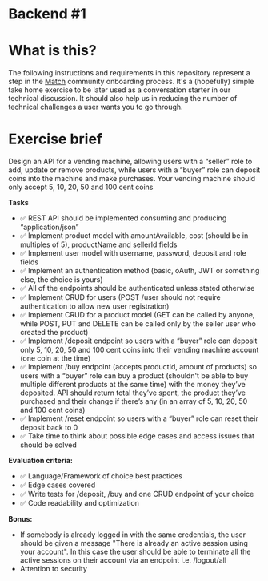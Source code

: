 # Backend #1

# What is this?

The following instructions and requirements in this repository represent a step in the [Match](https://mvpmatch.co/) community onboarding process. It's a (hopefully) simple take home exercise to be later used as a conversation starter in our technical discussion. It should also help us in reducing the number of technical challenges a user wants you to go through.

# Exercise brief

Design an API for a vending machine, allowing users with a “seller” role to add, update or remove products, while users with a “buyer” role can deposit coins into the machine and make purchases. Your vending machine should only accept 5, 10, 20, 50 and 100 cent coins

**Tasks**

- ✅ REST API should be implemented consuming and producing “application/json”
- ✅ Implement product model with amountAvailable, cost (should be in multiples of 5), productName and sellerId fields
- ✅ Implement user model with username, password, deposit and role fields
- ✅ Implement an authentication method (basic, oAuth, JWT or something else, the choice is yours)
- ✅ All of the endpoints should be authenticated unless stated otherwise
- ✅  Implement CRUD for users (POST /user should not require authentication to allow new user registration)
- ✅ Implement CRUD for a product model (GET can be called by anyone, while POST, PUT and DELETE can be called only by the seller user who created the product)
- ✅ Implement /deposit endpoint so users with a “buyer” role can deposit only 5, 10, 20, 50 and 100 cent coins into their vending machine account (one coin at the time)
- ✅ Implement /buy endpoint (accepts productId, amount of products) so users with a “buyer” role can buy a product (shouldn't be able to buy multiple different products at the same time) with the money they’ve deposited. API should return total they’ve spent, the product they’ve purchased and their change if there’s any (in an array of 5, 10, 20, 50 and 100 cent coins)
- ✅ Implement /reset endpoint so users with a “buyer” role can reset their deposit back to 0
- ✅ Take time to think about possible edge cases and access issues that should be solved

**Evaluation criteria:**

- ✅ Language/Framework of choice best practices
- ✅ Edge cases covered
- ✅ Write tests for /deposit, /buy and one CRUD endpoint of your choice
- ✅ Code readability and optimization

**Bonus:**

- If somebody is already logged in with the same credentials, the user should be given a message "There is already an active session using your account". In this case the user should be able to terminate all the active sessions on their account via an endpoint i.e. /logout/all
- Attention to security